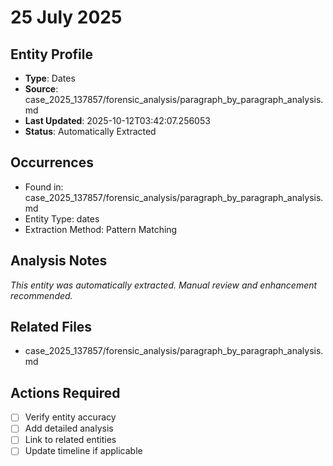# 25 July 2025

## Entity Profile
- **Type**: Dates
- **Source**: case_2025_137857/forensic_analysis/paragraph_by_paragraph_analysis.md
- **Last Updated**: 2025-10-12T03:42:07.256053
- **Status**: Automatically Extracted

## Occurrences
- Found in: case_2025_137857/forensic_analysis/paragraph_by_paragraph_analysis.md
- Entity Type: dates
- Extraction Method: Pattern Matching

## Analysis Notes
*This entity was automatically extracted. Manual review and enhancement recommended.*

## Related Files
- case_2025_137857/forensic_analysis/paragraph_by_paragraph_analysis.md

## Actions Required
- [ ] Verify entity accuracy
- [ ] Add detailed analysis
- [ ] Link to related entities
- [ ] Update timeline if applicable
